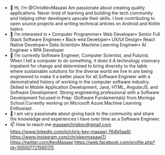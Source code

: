 - 👋 Hi, I’m @ChrisKevMasawi Am passionate about creating quality applications. Never tired of learning and building the tech community and helping other developers upscale their skills. I love contributing to open source projects and writing technical articles on Android and Kotlin topics.
- 👀 I’m interested in • Computer Programmer• Web Developer• Senior Full Stack Software Engineer.• Back-end Developer• UX/UI Design• React Native Developer• Data Scientist• Machine Learning Engineer• AI Engineer • RPA Developer 
- 🌱 I’m currently Software Engineer, Computer Scientist, and Futurist. When I tell a computer to do something, it does it.A technology visionary impatient for change and determined to bring diversity to the table where sustainable solutions for the diverse world we live in are being engineered to make it a better place for all.Software Engineer with a demonstrated history of working in the computer software industry. Skilled in Mobile Application Development, Java, HTML, AngularJS, and Software Development. Strong engineering professional with a Software Development focused in Prep: (Software Fundamentals) from Moringa School.Currently working on Microsoft Azure.Machine Learning Enthusiast.
- 💞️ I am very passionate about giving back to the community and share the knowledge and experiences I have over time as a Software Engineer.
- 📫 How to reach me masawichriskev@gmail.com https://www.linkedin.com/in/chris-kev-masawi-764b5aa9/ https://www.instagram.com/chriskevmasawi7/ https://twitter.com/KevMasawi https://web.facebook.com/profile.php?id=100007721565175

<!---
MasawiKev/MasawiKev is a ✨ special ✨ repository because its `README.md` (this file) appears on your GitHub profile.
You can click the Preview link to take a look at your changes.
--->
